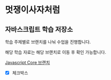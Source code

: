 

# 멋쟁이사자처럼
## 자바스크립트 학습 저장소

학습 주제별로 브랜치를 나눠 수업을 진행합니다.

해당 학습 자료는 해당 브랜치로 이동 후 확인 가능합니다.


[Javascript Core 브랜치](https://www.naver.com)

- [x] 체크박스